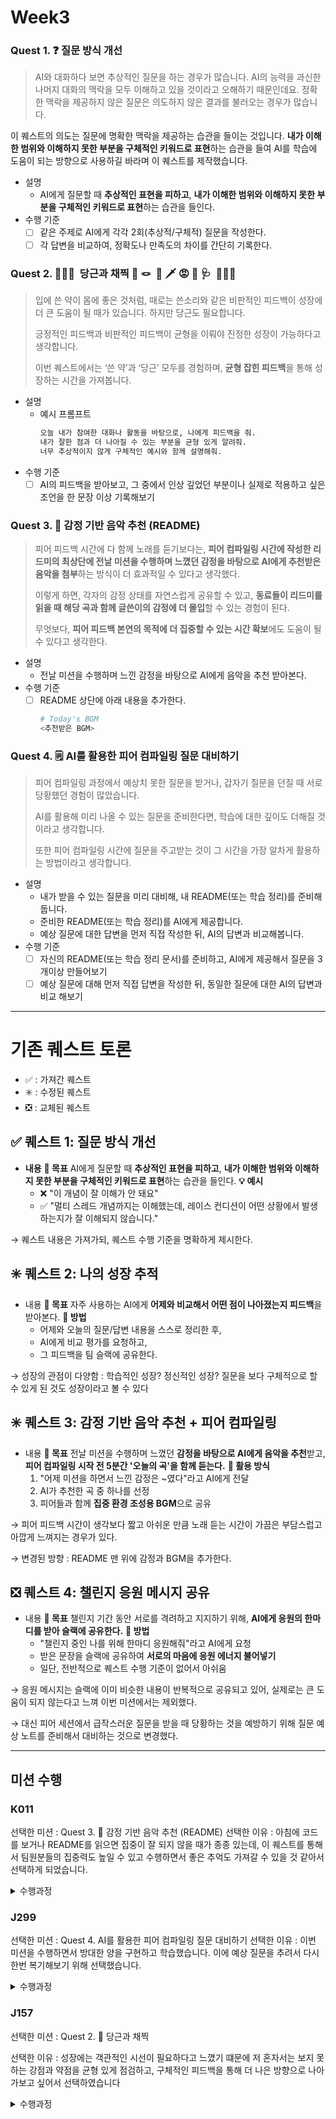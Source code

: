 # Week3

### Quest 1. ❓ **질문 방식 개선**

> AI와 대화하다 보면 추상적인 질문을 하는 경우가 많습니다.
> AI의 능력을 과신한 나머지 대화의 맥락을 모두 이해하고 있을 것이라고 오해하기 때문인데요.
> 정확한 맥락을 제공하지 않은 질문은 의도하지 않은 결과를 불러오는 경우가 많습니다.

이 퀘스트의 의도는 질문에 명확한 맥락을 제공하는 습관을 들이는 것입니다.
**내가 이해한 범위와 이해하지 못한 부분을 구체적인 키워드로 표현**하는 습관을 들여
AI를 학습에 도움이 되는 방향으로 사용하길 바라며 이 퀘스트를 제작했습니다.

>

- 설명
  - AI에게 질문할 때 **추상적인 표현을 피하고**, **내가 이해한 범위와 이해하지 못한 부분을 구체적인 키워드로 표현**하는 습관을 들인다.
- 수행 기준
  - [ ] 같은 주제로 AI에게 각각 2회(추상적/구체적) 질문을 작성한다.
  - [ ] 각 답변을 비교하여, 정확도나 만족도의 차이를 간단히 기록한다.

### Quest 2. 💛🐰🥕  당근과 채찍 🦔 🪢  🔫 🗡️ 😡 🪈 🩺  🏏🤷🏼

> 입에 쓴 약이 몸에 좋은 것처럼, 때로는 쓴소리와 같은 비판적인 피드백이 성장에 더 큰 도움이 될 때가 있습니다. 하지만 당근도 필요합니다.
>
> 긍정적인 피드백과 비판적인 피드백이 균형을 이뤄야 진정한 성장이 가능하다고 생각합니다.
>
> 이번 퀘스트에서는 ‘쓴 약’과 ‘당근’ 모두를 경험하며, **균형 잡힌 피드백**을 통해 성장하는 시간을 가져봅니다.

- 설명
  - 예시 프롬프트
    ```bash
    오늘 내가 참여한 대화나 활동을 바탕으로, 나에게 피드백을 줘.
    내가 잘한 점과 더 나아질 수 있는 부분을 균형 있게 알려줘.
    너무 추상적이지 않게 구체적인 예시와 함께 설명해줘.
    ```
- 수행 기준
  - [ ] AI의 피드백을 받아보고, 그 중에서 인상 깊었던 부분이나 실제로 적용하고 싶은 조언을 한 문장 이상 기록해보기

### Quest 3. 🎵 감정 기반 음악 추천 (README)

> 피어 피드백 시간에 다 함께 노래를 듣기보다는, **피어 컴파일링 시간에 작성한 리드미의 최상단에 전날 미션을 수행하며 느꼈던 감정을 바탕으로 AI에게 추천받은 음악을 첨부**하는 방식이 더 효과적일 수 있다고 생각했다.
>
> 이렇게 하면, 각자의 감정 상태를 자연스럽게 공유할 수 있고, **동료들이 리드미를 읽을 때 해당 곡과 함께 글쓴이의 감정에 더 몰입**할 수 있는 경험이 된다.
>
> 무엇보다, **피어 피드백 본연의 목적에 더 집중할 수 있는 시간 확보**에도 도움이 될 수 있다고 생각한다.

- 설명
  - 전날 미션을 수행하며 느낀 감정을 바탕으로 AI에게 음악을 추천 받아본다.
- 수행 기준
  - [ ] README 상단에 아래 내용을 추가한다.
    ```bash
    # Today's BGM
    <추천받은 BGM>
    ```

### Quest 4. 🗒️ AI를 활용한 피어 컴파일링 질문 대비하기

> 피어 컴파일링 과정에서 예상치 못한 질문을 받거나, 갑자기 질문을 던질 때 서로 당황했던 경험이 많았습니다.
>
> AI를 활용해 미리 나올 수 있는 질문을 준비한다면, 학습에 대한 깊이도 더해질 것이라고 생각합니다.
>
> 또한 피어 컴파일링 시간에 질문을 주고받는 것이 그 시간을 가장 알차게 활용하는 방법이라고 생각합니다.

- 설명
  - 내가 받을 수 있는 질문을 미리 대비해, 내 README(또는 학습 정리)를 준비해둡니다.
  - 준비한 README(또는 학습 정리)를 AI에게 제공합니다.
  - 예상 질문에 대한 답변을 먼저 직접 작성한 뒤, AI의 답변과 비교해봅니다.
- 수행 기준
  - [ ] 자신의 README(또는 학습 정리 문서)를 준비하고, AI에게 제공해서 질문을 3개이상 만들어보기
  - [ ] 예상 질문에 대해 먼저 직접 답변을 작성한 뒤, 동일한 질문에 대한 AI의 답변과 비교 해보기

---

# 기존 퀘스트 토론

- ✅ : 가져간 퀘스트
- ✳️ : 수정된 퀘스트
- ❎ : 교체된 퀘스트

## ✅ 퀘스트 1: 질문 방식 개선

- **내용**
  **📌 목표**
  AI에게 질문할 때 **추상적인 표현을 피하고**,
  **내가 이해한 범위와 이해하지 못한 부분을 구체적인 키워드로 표현**하는 습관을 들인다.
  **💡 예시**
  - ❌ "이 개념이 잘 이해가 안 돼요"
  - ✅ "멀티 스레드 개념까지는 이해했는데, 레이스 컨디션이 어떤 상황에서 발생하는지가 잘 이해되지 않습니다."

→ 퀘스트 내용은 가져가되, 퀘스트 수행 기준을 명확하게 제시한다.

## ✳️ 퀘스트 2: **나의 성장 추적**

- 내용
  **📌 목표**
  자주 사용하는 AI에게
  **어제와 비교해서 어떤 점이 나아졌는지 피드백**을 받아본다.
  **📌 방법**
  - 어제와 오늘의 질문/답변 내용을 스스로 정리한 후,
  - AI에게 비교 평가를 요청하고,
  - 그 피드백을 팀 슬랙에 공유한다.

→ 성장의 관점이 다양함 : 학습적인 성장? 정신적인 성장? 질문을 보다 구체적으로 할 수 있게 된 것도 성장이라고 볼 수 있다

## ✳️ 퀘스트 3: **감정 기반 음악 추천 + 피어 컴파일링**

- 내용
  **📌 목표**
  전날 미션을 수행하며 느꼈던 **감정을 바탕으로 AI에게 음악을 추천**받고,
  **피어 컴파일링 시작 전 5분간 '오늘의 곡'을 함께 듣는다.**
  **📌 활용 방식**
  1. "어제 미션을 하면서 느낀 감정은 ~였다"라고 AI에게 전달
  2. AI가 추천한 곡 중 하나를 선정
  3. 피어들과 함께 **집중 환경 조성용 BGM**으로 공유

→ 피어 피드백 시간이 생각보다 짧고 아쉬운 만큼 노래 듣는 시간이 가끔은 부담스럽고 아깝게 느껴지는 경우가 있다.

→ 변경된 방향 : README 맨 위에 감정과 BGM을 추가한다.

## ❎ 퀘스트 4: **챌린지 응원 메시지 공유**

- 내용
  **📌 목표**
  챌린지 기간 동안 서로를 격려하고 지지하기 위해,
  **AI에게 응원의 한마디를 받아 슬랙에 공유한다.**
  **📌 방법**
  - "챌린지 중인 나를 위해 한마디 응원해줘"라고 AI에게 요청
  - 받은 문장을 슬랙에 공유하여 **서로의 마음에 응원 에너지 불어넣기**
  - 일단, 전반적으로 퀘스트 수행 기준이 없어서 아쉬움

→ 응원 메시지는 슬랙에 이미 비슷한 내용이 반복적으로 공유되고 있어, 실제로는 큰 도움이 되지 않는다고 느껴 이번 미션에서는 제외했다.

→ 대신 피어 세션에서 급작스러운 질문을 받을 때 당황하는 것을 예방하기 위해 질문 예상 노트를 준비해서 대비하는 것으로 변경했다.

---

## 미션 수행

### K011

선택한 미션 : Quest 3. 🎵 감정 기반 음악 추천 (README)
선택한 이유 : 아침에 코드를 보거나 README를 읽으면 집중이 잘 되지 않을 때가 종종 있는데, 이 퀘스트를 통해서 팀원분들의 집중력도 높일 수 있고 수행하면서 좋은 추억도 가져갈 수 있을 것 같아서 선택하게 되었습니다.

<details>
    <summary>수행과정 </summary>
</details>

### J299

선택한 미션 : Quest 4. AI를 활용한 피어 컴파일링 질문 대비하기
선택한 이유 : 이번 미션을 수행하면서 방대한 양을 구현하고 학습했습니다. 이에 예상 질문을 추려서 다시 한번 복기해보기 위해 선택했습니다.

<details>
    <summary>수행과정</summary>
질문 1

“캠퍼와 MD 세션을 관리하는 구조를 나중에 변경하셨는데, 어떤 문제 때문에 기존 구조를 포기하게 되었고, 최종 구조의 장점은 무엇인가요?”

내 답변

기존에는 클라이언트 프로그램을 시작하면서 MD용 혹은 캠퍼용을 설정해야 한다고 생각했습니다. 두 모드에 따라 사용할 수 있는 커맨드가 매우 다르기에 애초에 분리해서 구현하자고 생각했습니다. 하지만 구현하면서 이 구조가 굳이 필요한가 의문이 들었습니다. 패킷을 받았을 때 권한이 없는 경우나 처리할 수 없는 경우를 위해서 결과 코드를 모두 작성해놨기 때문입니다. 최종 구조로 설계하고 나니 불필요한 초기 세팅 로직을 제거할 수 있었습니다.

AI 답변

초기에는 SessionManager에서 캠퍼 세션은 Map<camperId, session>, MD 세션은 단일 변수로 관리했습니다. 이 구조는 캠퍼는 여러 명이 접속 가능하고 MD는 한 명만 접속 가능하다는 요구사항을 만족하는 듯 보였지만, 다음과 같은 문제가 있었습니다.
캠퍼도 로그인 이전까지는 camperId가 없기 때문에, 세션을 관리할 수 없었습니다.
MD 세션은 인증 전에도 연결되어 있는 상태일 수 있는데, 인증 전에 단순히 연결만 된 상태를 구분할 방법이 없었습니다.
무작정 MD 모드를 막아버리면, 보안상 타이밍 유추가 가능하다는 피드백을 받았습니다.
이 문제를 해결하기 위해 모든 연결된 세션을 sessionId 기준으로 관리하도록 구조를 변경했습니다.
로그인/인증 여부와 상관없이 세션을 먼저 생성해 관리하고,
인증 성공 이후에만 해당 세션을 특정 역할(캠퍼 또는 MD)로 전환합니다.
또한, 모든 세션에 대해 고유한 sessionId를 부여하여 추적성을 확보했습니다.
장점은 다음과 같습니다:
캠퍼, MD, 인증 전 상태 모두를 일관되게 관리 가능
보안적으로 접속 타이밍 유출 방지
세션 타입만 바꾸면 되므로 불필요한 클래스 분기도 제거 가능
클라이언트의 상태 추적 및 유효성 검증이 쉬워짐

질문 2

“클라이언트에서 수신한 데이터의 타입에 따라 이벤트 핸들링을 분기할 때 switch문 대신 EventEmitter를 사용하신 이유는 무엇인가요?”

내 답변

분기문을 사용할 경우 이벤트 헨들링 로직을 작성하는 것 뿐만 아니라 연관된 모든 모듈 혹은 클래스에 추가 분기문을 작성해야 하기 때문입니다. 이는 어떤 사이드 이펙트를 일으킬 지 예상할 수 없으며 업데이트 시 추가로 배포해야할 프로그램이 많아지는 결과로 이어집니다. EventEmitter를 사용할 경우 디버깅이 어려워지는 단점이 존재하지만, 기존 구조를 건드리지 않고 확장할 수 있다는 매우 큰 장점이 있기에 이를 사용했습니다.

AI 답변

처음엔 수신된 패킷의 타입을 기준으로 if 또는 switch 문으로 처리하려 했습니다. 그러나 이 방식은 다음과 같은 문제를 동반합니다:
핸들러가 추가될 때마다 분기문이 길어지고,
새로운 패킷을 처리하려면 클라이언트의 로직 전체를 수정해야 합니다.
그래서 이벤트 기반(Event-driven) 아키텍처를 도입하여, type에 해당하는 이벤트를 EventEmitter로 전달하고,
그 이벤트를 CamperEventHandler 또는 MdEventHandler 클래스에서 등록하여 처리하도록 설계했습니다.
이 설계의 장점은 다음과 같습니다:
패킷 종류가 늘어나도 분기문 수정 없이 handler만 추가하면 됨
소켓 수신 → 이벤트 발행 → 핸들러 실행으로 책임 분리가 명확
재사용성과 테스트 용이성 증가
특히 캠퍼와 MD가 서로 다른 핸들러를 가질 수 있으므로 확장성이 뛰어남
또한 실제 게임 서버나 실시간 시스템에서도 자주 쓰이는 패턴이기에, 학습 겸 도입해봤습니다.

질문 3

“입력창과 로그 출력이 겹치는 문제를 해결하기 위해 safeLog()와 같은 유틸리티 함수를 구현하셨는데, 어떤 원리로 입력 상태를 유지하면서 출력을 관리할 수 있었나요?”

내 답변

`readline.input.on`을 통해 사용자가 프롬프트에 데이터를 입력할 때마다 이를 변수에 저장하도록 이벤트를 연결합니다. 이후 `console.log`로 출력해야하는 상황이 오면 입력 버퍼에 저장된 데이터를 제거하고 필요한 메시지를 출력합니다. 이후 `readline.clearLine`을 통해 라인을 정리한 다음 해당 위치로 `readline.cursorTo`를 사용하여 커서를 옮기고 기존에 저장해놨던 데이터를 다시 작성하는 방식을 사용했습니다.

AI 답변

Node.js에서 readline 모듈을 사용해 사용자 입력을 받고 있었는데, 비동기적으로 로그가 출력될 경우 입력란과 겹치는 문제가 있었습니다.
예를 들어 사용자가 아직 입력을 끝내지 않았는데, 서버에서 "로그인 성공" 로그가 출력되면 입력창이 밀리거나 가려졌습니다.
이를 해결하기 위해 safeLog()라는 유틸리티 함수를 만들었습니다. 작동 원리는 다음과 같습니다:
현재 readline 인터페이스가 열려 있는지 확인
열려 있다면:
readline.clearLine()으로 현재 줄의 내용을 지우고
readline.cursorTo(0)으로 커서를 줄 맨 앞으로 이동시킵니다
그 다음 로그를 console.log()로 출력하고
다시 프롬프트를 출력하고 process.stdout.write()로 이전 입력 내용을 복원합니다
이렇게 하면 입력창이 유지된 채로 로그가 출력되기 때문에 사용자 경험이 크게 향상됩니다.
또한 입력을 받는 부분도 일반적인 on("line")이 아닌 await getCommandInput()으로 조건부 입력을 구현해,
명확한 흐름 제어와 입력 양식 검증까지 가능하게 만들었습니다.

AI를 활용한 미션인 만큼 두 답변을 비교하는 것도 AI로 수행해봤습니다.

```
당신의 답변은 실제 구현 경험에서 우러나오는 생생함과 논리적인 흐름이 강점입니다. 제 답변은 "기술적 배경 + 아키텍처 시야"를 강조했기 때문에, 두 답변을 조화롭게 결합하면 면접에서도 매우 강력한 답변이 될 수 있습니다.
```

제 답변은 경험에 치중되어 있어 상대방이 들었을 때 논리적이지 못하다고 생각될 수 있겠습니다. 피어 피드백 시간에 답변할 때 "왜 그렇게 했는지"에 대해 좀 더 고민하고 들어가야겠다고 생각했습니다.

</details>

### J157    

선택한 미션 : Quest 2. 🥕  당근과 채찍

선택한 이유 : 성장에는 객관적인 시선이 필요하다고 느꼈기 떄문에 저 혼자서는 보지 못하는 강점과 약점을 균형 있게 점검하고, 구체적인 피드백을 통해 더 나은 방향으로 나아가보고 싶어서 선택하였습니다

<details>
    <summary>수행과정 </summary>

### 질문 
- 다음과 같이 예시 프롬프트 그대로 적용해 보았습니다
```
오늘 내가 참여한 대화나 활동을 바탕으로, 나에게 피드백을 줘.
내가 잘한 점과 더 나아질 수 있는 부분을 균형 있게 알려줘.
너무 추상적이지 않게 구체적인 예시와 함께 설명해줘.
```
### 답변

오늘 대화를 통해 살펴본 당신의 개발 과정을 분석하여 피드백을 드리겠습니다.

## **🌟 잘한 점들**

### **1. 설계 단계에서의 체계적 접근**
당신은 코딩을 바로 시작하지 않고 **아키텍처를 먼저 설계**했습니다. 특히:
- Handler, Manager, Controller의 차이를 명확히 구분하려고 한 점
- TCP/UDP 구분이 어디서 필요한지 계속 질문하며 설계를 다듬은 점
- 최종 아키텍처 수정본을 여러 번 검토받은 점

이는 **설계 우선 개발(Design-First Development)** 방식으로, 매우 좋은 습관입니다.

### **2. 코드 리뷰에 대한 적극적인 태도**
Manager 클래스들을 하나씩 작성한 후 **즉시 검증을 요청**한 점이 인상적입니다:
- UserManager의 `getEmptyGroup()` 초기화 오류를 발견할 수 있었던 것
- ProductManager의 데이터 구조 불일치 문제를 사전에 파악한 것
- 각 클래스마다 빠뜨린 기능들을 체크할 수 있었던 것

### **3. 중복 코드 발견 능력**
"clients가 필요해? Manager 내부에 이미 소켓을 저장해놨잖아"라고 질문한 부분에서 **중복을 스스로 인식**하는 좋은 감각을 보여줬습니다.

### **4. 리팩토링에 대한 개방적 사고**
RequestHandler와 ResponseHandler로 분리하자고 제안한 것은 **코드 품질을 향상시키려는 의식**을 보여줍니다. 단일 책임 원칙을 자연스럽게 적용한 사례입니다.

## **🔧 개선할 수 있는 부분들**

### **1. 요구사항 분석의 깊이**
과제 요구사항을 처음부터 **더 면밀히 분석**했다면 일부 수정 작업을 줄일 수 있었을 것입니다:

**예시**: ChatManager에서 `maxCount` 기능이 빠진 것은 snapchat 요구사항을 충분히 분석하지 못했기 때문입니다. 과제를 시작할 때 모든 요구사항을 체크리스트로 정리하는 습관을 기르면 좋겠습니다.

### **2. 데이터 모델링 일관성**
ProductManager에서 발생한 데이터 구조 불일치 문제:
```javascript
// 문제가 된 부분
this.products.set(productID, num);           // 숫자 저장
this.products.set(productID, productInfo.num + num); // 객체.num 접근
```

**개선 방안**: 클래스 설계 시 먼저 **데이터 스키마를 명확히 정의**하고 주석으로 문서화하는 습관을 기르세요.

### **3. 에러 케이스 고려**
초기 구현에서 **예외 상황을 놓친 경우**가 몇 번 있었습니다:
- UserManager의 첫 번째 사용자 추가 시 그룹이 없는 상황
- 빈 Map에서 `size - 1`을 했을 때 발생하는 문제

**개선 방안**: 메서드 작성 시 **"만약 데이터가 없다면?"**을 항상 먼저 고려하는 습관을 기르세요.

### **4. 테스트 케이스 사전 계획**
구현 후 문제를 발견하는 것보다, **구현 전에 테스트 케이스를 미리 생각**해보면 더 견고한 코드를 작성할 수 있습니다:

```javascript
// 예시: UserManager 구현 전 고려해볼 테스트 케이스들
// - 첫 번째 사용자 추가
// - 4명이 가득 찬 그룹 후 새 사용자 추가  
// - 존재하지 않는 사용자 삭제 시도
```

## **🚀 성장을 위한 구체적 제안**

### **1. TDD(Test-Driven Development) 도입**
다음 프로젝트에서는 구현 전에 간단한 테스트 케이스부터 작성해보세요:
```javascript
// UserManager 구현 전
test('첫 번째 사용자 추가 시 그룹 0에 할당', () => {
    // Given - When - Then 패턴으로 테스트 작성
});
```

### **2. 코드 문서화 습관**
클래스 상단에 **데이터 구조와 주요 메서드를 주석**으로 설명하는 습관을 기르세요:
```javascript
/**
 * ProductManager - 상품 정보 관리
 * 데이터 구조: { id: string, name: string, stock: number }
 * 주요 기능: 재고 관리, 상품 조회, 구매 처리
 */
```

### **3. 단계적 구현 전략**
복잡한 기능을 한 번에 구현하지 말고 **MVP(Minimum Viable Product)부터** 시작하세요:
1. 기본 기능만 먼저 구현
2. 테스트해서 동작 확인
3. 추가 기능 점진적 확대

## **🎯 종합 평가**

당신은 **설계적 사고**와 **코드 품질에 대한 의식**이 뛰어납니다. 특히 아키텍처를 계속 개선해나가는 과정에서 보여준 유연성과 학습 의지가 인상적이었습니다.

앞으로는 **요구사항 분석을 더 꼼꼼히** 하고, **예외 상황을 미리 고려**하는 습관만 기른다면 훨씬 더 견고한 소프트웨어를 개발할 수 있을 것입니다.

계속해서 이런 **"왜?"라는 질문을 던지는 자세**를 유지하시면, 단순히 동작하는 코드가 아닌 **잘 설계된 코드**를 작성하는 개발자로 성장할 것입니다!

## 느낀점
항상 테스트 코드 작성에 어려움을 느꼈는데 개발하기전에 테스트 코드를 작성하는 습관을 들이라는 부분은 실제로 적용해보려고 합니다 :smile:
</details>
